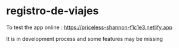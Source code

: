 # registro-de-viajes
To test the app online : https://priceless-shannon-f1c1e3.netlify.app

It is in development process and some features may be missing
